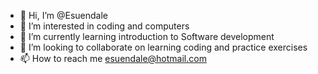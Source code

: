 - 👋 Hi, I’m @Esuendale
- 👀 I’m interested in coding and computers
- 🌱 I’m currently learning introduction to Software development
- 💞️ I’m looking to collaborate on learning coding and practice exercises 
- 📫 How to reach me esuendale@hotmail.com

<!---
Esuendale/Esuendale is a ✨ special ✨ repository because its `README.md` (this file) appears on your GitHub profile.
You can click the Preview link to take a look at your changes.
--->
